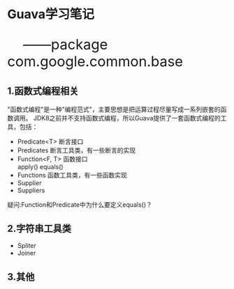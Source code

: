 # Guava学习笔记
<p style="font-size:32px">&nbsp;&nbsp;&nbsp;&nbsp;——package com.google.common.base</p>

1.函数式编程相关
----------------------------------------
"函数式编程"是一种"编程范式"，主要思想是把运算过程尽量写成一系列嵌套的函数调用。
JDK8之前并不支持函数式编程，所以Guava提供了一套函数式编程的工具，包括：
* Predicate&lt;T&gt;  断言接口
* Predicates 断言工具类，有一些断言的实现
* Function&lt;F, T&gt;   函数接口<br>
apply()
equals()
* Functions  函数工具类，有一些函数实现
* Supplier
* Suppliers

疑问:Function和Predicate中为什么要定义equals()？

2.字符串工具类
----------------------------------------
* Spliter
* Joiner

3.其他
----------------------------------------